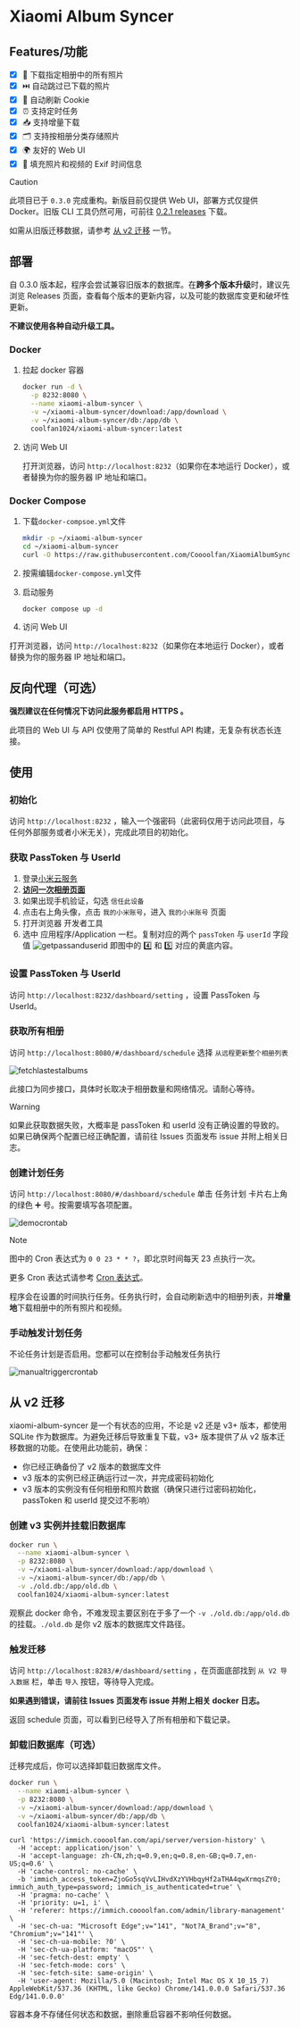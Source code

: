 # Xiaomi Album Syncer

## Features/功能

- [x] 📸 下载指定相册中的所有照片
- [x] ⏭️ 自动跳过已下载的照片
- [x] 🔄 自动刷新 Cookie
- [x] ⏰ 支持定时任务
- [x] 📥 支持增量下载
- [x] 🗂️ 支持按相册分类存储照片
- [x] 🌍 友好的 Web UI
- [x] 📅 填充照片和视频的 Exif 时间信息

> [!CAUTION] 
> 此项目已于 `0.3.0` 完成重构。新版目前仅提供 Web UI，部署方式仅提供 Docker。旧版 CLI 工具仍然可用，可前往 [0.2.1 releases](https://github.com/Coooolfan/XiaomiAlbumSyncer/releases/tag/0.2.1) 下载。
>
> 如需从旧版迁移数据，请参考 [从 v2 迁移](#从v2迁移) 一节。

## 部署

自 0.3.0 版本起，程序会尝试兼容旧版本的数据库。在**跨多个版本升级**时，建议先浏览 Releases 页面，查看每个版本的更新内容，以及可能的数据库变更和破坏性更新。

**不建议使用各种自动升级工具。**

### Docker

1. 拉起 docker 容器

    ```bash
    docker run -d \
      -p 8232:8080 \
      --name xiaomi-album-syncer \
      -v ~/xiaomi-album-syncer/download:/app/download \
      -v ~/xiaomi-album-syncer/db:/app/db \
      coolfan1024/xiaomi-album-syncer:latest
    ```

2. 访问 Web UI

   打开浏览器，访问 `http://localhost:8232`（如果你在本地运行 Docker），或者替换为你的服务器 IP 地址和端口。

### Docker Compose

1. 下载`docker-compsoe.yml`文件
    ```bash
    mkdir -p ~/xiaomi-album-syncer
    cd ~/xiaomi-album-syncer
    curl -O https://raw.githubusercontent.com/Coooolfan/XiaomiAlbumSyncer/main/docker-compose.yml
    ```
2. 按需编辑`docker-compose.yml`文件

3. 启动服务
    ```bash
    docker compose up -d
    ```
4. 访问 Web UI

  打开浏览器，访问 `http://localhost:8232`（如果你在本地运行 Docker），或者替换为你的服务器 IP 地址和端口。

## 反向代理（可选）

**强烈建议在任何情况下访问此服务都启用 HTTPS 。**

此项目的 Web UI 与 API 仅使用了简单的 Restful API 构建，无复杂有状态长连接。

## 使用

### 初始化

访问 `http://localhost:8232` ，输入一个强密码（此密码仅用于访问此项目，与任何外部服务或者小米无关），完成此项目的初始化。


### 获取 PassToken 与 UserId

1. 登录[小米云服务](https://i.mi.com/)
2. **[访问一次相册页面](https://i.mi.com/gallery/h5#/)**
3. 如果出现手机验证，勾选 `信任此设备`
4. 点击右上角头像，点击 `我的小米账号`，进入 `我的小米账号` 页面
5. 打开浏览器 开发者工具
6. 选中 应用程序/Application 一栏。复制对应的两个 `passToken` 与 `userId` 字段值
![getpassanduserid](static/copybydevtool.avif)
即图中的 4️⃣ 和 5️⃣ 对应的黄底内容。

### 设置 PassToken 与 UserId

访问 `http://localhost:8232/dashboard/setting` ，设置 PassToken 与 UserId。

### 获取所有相册

访问 `http://localhost:8080/#/dashboard/schedule` 选择 `从远程更新整个相册列表`

![fetchlastestalbums](static/fetchlastestalbums.avif)

此接口为同步接口，具体时长取决于相册数量和网络情况。请耐心等待。

> [!WARNING] 
> 如果此获取数据失败，大概率是 passToken 和 userId 没有正确设置的导致的。如果已确保两个配置已经正确配置，请前往 Issues 页面发布 issue 并附上相关日志。

### 创建计划任务

访问 `http://localhost:8080/#/dashboard/schedule` 单击 任务计划 卡片右上角的绿色 ➕ 号。按需要填写各项配置。

![democrontab](./static/democrontab.avif)

> [!NOTE]
> 图中的 Cron 表达式为 `0 0 23 * * ?`，即北京时间每天 23 点执行一次。
> 
> 更多 Cron 表达式请参考 [Cron 表达式](https://cron.qqe2.com/)。

程序会在设置的时间执行任务。任务执行时，会自动刷新选中的相册列表，并**增量地**下载相册中的所有照片和视频。

### 手动触发计划任务

不论任务计划是否启用。您都可以在控制台手动触发任务执行

![manualtriggercrontab](static/manualtriggercrontab.avif)

<div id="从v2迁移"></div>

## 从 v2 迁移

xiaomi-album-syncer 是一个有状态的应用，不论是 v2 还是 v3+ 版本，都使用 SQLite 作为数据库。为避免迁移后导致重复下载，v3+ 版本提供了从 v2 版本迁移数据的功能。在使用此功能前，确保：

- 你已经正确备份了 v2 版本的数据库文件
- v3 版本的实例已经正确运行过一次，并完成密码初始化
- v3 版本的实例没有任何相册和照片数据（确保只进行过密码初始化，passToken 和 userId 提交过不影响）

### 创建 v3 实例并挂载旧数据库

```bash
docker run \
  --name xiaomi-album-syncer \
  -p 8232:8080 \
  -v ~/xiaomi-album-syncer/download:/app/download \
  -v ~/xiaomi-album-syncer/db:/app/db \
  -v ./old.db:/app/old.db \
  coolfan1024/xiaomi-album-syncer:latest
```

观察此 docker 命令，不难发现主要区别在于多了一个 `-v ./old.db:/app/old.db` 的挂载。`./old.db` 是你 v2 版本的数据库文件路径。

### 触发迁移

访问 `http://localhost:8283/#/dashboard/setting` ，在页面底部找到 `从 V2 导入数据` 栏，单击 `导入` 按钮，等待导入完成。

**如果遇到错误，请前往 Issues 页面发布 issue 并附上相关 docker 日志。**

返回 schedule 页面，可以看到已经导入了所有相册和下载记录。

### 卸载旧数据库（可选）

迁移完成后，你可以选择卸载旧数据库文件。

```bash
docker run \
  --name xiaomi-album-syncer \
  -p 8232:8080 \
  -v ~/xiaomi-album-syncer/download:/app/download \
  -v ~/xiaomi-album-syncer/db:/app/db \
  coolfan1024/xiaomi-album-syncer:latest
```
```shell
curl 'https://immich.coooolfan.com/api/server/version-history' \
  -H 'accept: application/json' \
  -H 'accept-language: zh-CN,zh;q=0.9,en;q=0.8,en-GB;q=0.7,en-US;q=0.6' \
  -H 'cache-control: no-cache' \
  -b 'immich_access_token=ZjoGo5sqVvLIHvdXzYVHbqyHf2aTHA4qwXrmqsZY0; immich_auth_type=password; immich_is_authenticated=true' \
  -H 'pragma: no-cache' \
  -H 'priority: u=1, i' \
  -H 'referer: https://immich.coooolfan.com/admin/library-management' \
  -H 'sec-ch-ua: "Microsoft Edge";v="141", "Not?A_Brand";v="8", "Chromium";v="141"' \
  -H 'sec-ch-ua-mobile: ?0' \
  -H 'sec-ch-ua-platform: "macOS"' \
  -H 'sec-fetch-dest: empty' \
  -H 'sec-fetch-mode: cors' \
  -H 'sec-fetch-site: same-origin' \
  -H 'user-agent: Mozilla/5.0 (Macintosh; Intel Mac OS X 10_15_7) AppleWebKit/537.36 (KHTML, like Gecko) Chrome/141.0.0.0 Safari/537.36 Edg/141.0.0.0'
```
容器本身不存储任何状态和数据，删除重启容器不影响任何数据。